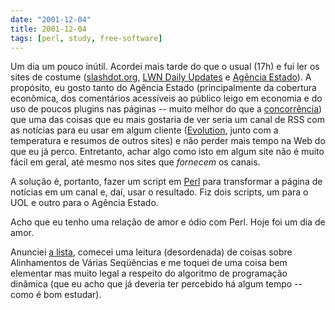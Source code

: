 ```yaml
---
date: "2001-12-04"
title: 2001-12-04
tags: [perl, study, free-software]
---
```

Um dia um pouco inútil. Acordei mais tarde do que o usual (17h) e
fui ler os sites de costume ([slashdot.org](http://slashdot.org/),
[LWN Daily Updates](http://lwn.net/daily/) e
[Agência Estado](http://www.agestado.com.br/agestado/?rf)). A
propósito, eu gosto tanto do Agência Estado (principalmente da
cobertura econômica, dos comentários acessíveis ao público leigo em
economia e do uso de poucos plugins nas páginas -- muito melhor do
que a [concorrência](http://noticias.uol.com.br/ultnot/)) que uma
das coisas que eu mais gostaria de ver seria um canal de RSS com as
notícias para eu usar em algum cliente
([Evolution](http://www.ximian.com/images/screenshots/ximian_evolution/summary.png),
junto com a temperatura e resumos de outros sites) e não perder
mais tempo na Web do que eu já perco. Entretanto, achar algo como
isto em algum site não é muito fácil em geral, até mesmo nos sites
que *fornecem* os canais.

A solução é, portanto, fazer um script em
[Perl](http://www.perl.com) para transformar a página de notícias
em um canal e, daí, usar o resultado. Fiz dois scripts, um para o
UOL e outro para o Agência Estado.

Acho que eu tenho uma relação de amor e ódio com Perl. Hoje foi um
dia de amor.

Anunciei [a lista](http://www.ime.usp.br/~rbrito/listas/bio/),
comecei uma leitura (desordenada) de coisas sobre Alinhamentos de
Várias Seqüências e me toquei de uma coisa bem elementar mas muito
legal a respeito do algoritmo de programação dinâmica (que eu acho
que já deveria ter percebido há algum tempo -- como é bom
estudar).


